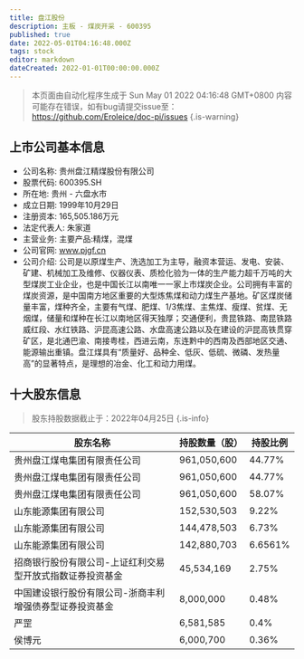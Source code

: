 ```yaml
---
title: 盘江股份
description: 主板 - 煤炭开采 - 600395
published: true
date: 2022-05-01T04:16:48.000Z
tags: stock
editor: markdown
dateCreated: 2022-01-01T00:00:00.000Z
---
```


> 本页面由自动化程序生成于 Sun May 01 2022 04:16:48 GMT+0800
> 内容可能存在错误，如有bug请提交issue至：https://github.com/Eroleice/doc-pi/issues
{.is-warning}

## 上市公司基本信息
- 公司名称: 贵州盘江精煤股份有限公司
- 股票代码: 600395.SH
- 所在地: 贵州 - 六盘水市
- 成立日期: 1999年10月29日
- 注册资本: 165,505.186万元
- 法定代表人: 朱家道
- 主营业务: 主要产品:精煤，混煤
- 公司官网: www.pjgf.cn
- 公司介绍: 公司是以原煤生产、洗选加工为主导，融资本营运、发电、安装、矿建、机械加工及维修、仪器仪表、质检化验为一体的生产能力超千万吨的大型煤炭工业企业，也是中国长江以南唯一一家上市煤炭企业。公司拥有丰富的煤炭资源，是中国南方地区重要的大型炼焦煤和动力煤生产基地。矿区煤炭储量丰富，煤种齐全，主要有气煤、肥煤、1/3焦煤、主焦煤、瘦煤、贫煤、无烟煤，储量和煤种在长江以南地区得天独厚；交通便利，贵昆铁路、南昆铁路威红段、水红铁路、沪昆高速公路、水盘高速公路以及在建设的沪昆高铁贯穿矿区，是北通巴渝、南接粤桂，西进云南，东连黔中的西南及西部地区交通、能源输出重镇。盘江煤具有“质量好、品种全、低灰、低硫、微磷、发热量高”的显著特点，是理想的冶金、化工和动力用煤。


## 十大股东信息
> 股东持股数据截止于：2022年04月25日
{.is-info}

| 股东名称 | 持股数量（股） | 持股比例 |
| --- | --- | --- |
| 贵州盘江煤电集团有限责任公司 | 961,050,600 | 44.77% |
| 贵州盘江煤电集团有限责任公司 | 961,050,600 | 44.77% |
| 贵州盘江煤电集团有限责任公司 | 961,050,600 | 58.07% |
| 山东能源集团有限公司 | 152,530,503 | 9.22% |
| 山东能源集团有限公司 | 144,478,503 | 6.73% |
| 山东能源集团有限公司 | 142,880,703 | 6.6561% |
| 招商银行股份有限公司-上证红利交易型开放式指数证券投资基金 | 45,534,169 | 2.75% |
| 中国建设银行股份有限公司-浙商丰利增强债券型证券投资基金 | 8,000,000 | 0.48% |
| 严罡 | 6,581,585 | 0.4% |
| 侯博元 | 6,000,700 | 0.36% |





